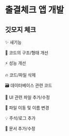 # 출결체크 앱 개발

## 깃모지 체크
✨ 새기능

🎨 코드의 구조/형태 개선

⚡️ 성능 개선

🔥 코드/파일 삭제

🗃 데이터베이스 관련 코드

💄 UI 관련 파일 추가/수정

🚚 파일 이동 및 이름 변경

💡 주석/로그 추가

📝 문서 추가/수정

